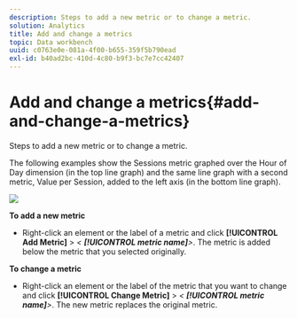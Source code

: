```yaml
---
description: Steps to add a new metric or to change a metric.
solution: Analytics
title: Add and change a metrics
topic: Data workbench
uuid: c0763e0e-081a-4f00-b655-359f5b790ead
exl-id: b40ad2bc-410d-4c80-b9f3-bc7e7cc42407
---
```

# Add and change a metrics{#add-and-change-a-metrics}

Steps to add a new metric or to change a metric.

The following examples show the Sessions metric graphed over the Hour of Day dimension (in the top line graph) and the same line graph with a second metric, Value per Session, added to the left axis (in the bottom line graph).

![](assets/vis_Line_AddMetric.png)

**To add a new metric**

* Right-click an element or the label of a metric and click **[!UICONTROL Add Metric]** > *< **[!UICONTROL metric name]**>*. The metric is added below the metric that you selected originally.

**To change a metric**

* Right-click an element or the label of the metric that you want to change and click **[!UICONTROL Change Metric]** > *< **[!UICONTROL metric name]**>*. The new metric replaces the original metric.
